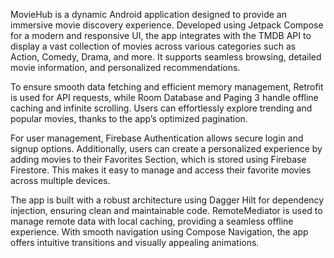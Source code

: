 MovieHub is a dynamic Android application designed to provide an immersive movie discovery experience. Developed using Jetpack Compose for a modern and responsive UI, the app integrates with the TMDB API to display a vast collection of movies across various categories such as Action, Comedy, Drama, and more. It supports seamless browsing, detailed movie information, and personalized recommendations.

To ensure smooth data fetching and efficient memory management, Retrofit is used for API requests, while Room Database and Paging 3 handle offline caching and infinite scrolling. Users can effortlessly explore trending and popular movies, thanks to the app’s optimized pagination.

For user management, Firebase Authentication allows secure login and signup options. Additionally, users can create a personalized experience by adding movies to their Favorites Section, which is stored using Firebase Firestore. This makes it easy to manage and access their favorite movies across multiple devices.

The app is built with a robust architecture using Dagger Hilt for dependency injection, ensuring clean and maintainable code. RemoteMediator is used to manage remote data with local caching, providing a seamless offline experience. With smooth navigation using Compose Navigation, the app offers intuitive transitions and visually appealing animations.
